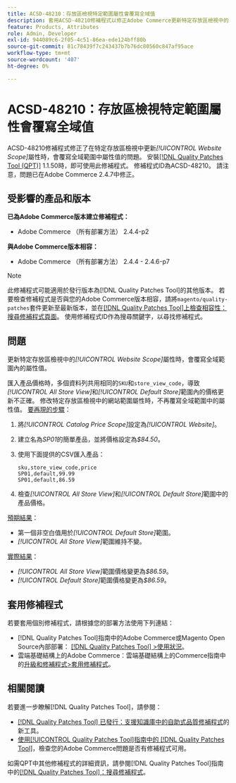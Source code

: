 ```yaml
---
title: ACSD-48210：存放區檢視特定範圍屬性會覆寫全域值
description: 套用ACSD-48210修補程式以修正Adobe Commerce更新特定存放區檢視中的*[!UICONTROL Website Scope]*屬性會覆寫全域範圍內的屬性值的問題。
feature: Products, Attributes
role: Admin, Developer
exl-id: 944089c6-2f05-4c51-86ea-ede124bff80b
source-git-commit: 81c78439f7c243437b7b76dc80560c847af95ace
workflow-type: tm+mt
source-wordcount: '407'
ht-degree: 0%

---
```


# ACSD-48210：存放區檢視特定範圍屬性會覆寫全域值

ACSD-48210修補程式修正了在特定存放區檢視中更新&#x200B;*[!UICONTROL Website Scope]*&#x200B;屬性時，會覆寫全域範圍中屬性值的問題。 安裝[[!DNL Quality Patches Tool (QPT)]](https://experienceleague.adobe.com/zh-hant/docs/commerce-knowledge-base/kb/announcements/commerce-announcements/magento-quality-patches-released-new-tool-to-self-serve-quality-patches) 1.1.50時，即可使用此修補程式。 修補程式ID為ACSD-48210。 請注意，問題已在Adobe Commerce 2.4.7中修正。

## 受影響的產品和版本

**已為Adobe Commerce版本建立修補程式：**

* Adobe Commerce （所有部署方法） 2.4.4-p2

**與Adobe Commerce版本相容：**

* Adobe Commerce （所有部署方法） 2.4.4 - 2.4.6-p7

>[!NOTE]
>
>此修補程式可能適用於發行版本為[!DNL Quality Patches Tool]的其他版本。 若要檢查修補程式是否與您的Adobe Commerce版本相容，請將`magento/quality-patches`套件更新至最新版本，並在[[!DNL Quality Patches Tool]上檢查相容性：搜尋修補程式頁面](https://experienceleague.adobe.com/tools/commerce-quality-patches/index.html?lang=zh-Hant)。 使用修補程式ID作為搜尋關鍵字，以尋找修補程式。

## 問題

更新特定存放區檢視中的&#x200B;*[!UICONTROL Website Scope]*&#x200B;屬性時，會覆寫全域範圍內的屬性值。

匯入產品價格時，多個資料列共用相同的`SKU`和`store_view_code`，導致&#x200B;*[!UICONTROL All Store View]*&#x200B;和&#x200B;*[!UICONTROL Default Store]*&#x200B;範圍內的價格更新不正確。 修改特定存放區檢視中的網站範圍屬性時，不再覆寫全域範圍中的屬性值。
<u>要再現的步驟</u>：

1. 將&#x200B;*[!UICONTROL Catalog Price Scope]*&#x200B;設定為&#x200B;*[!UICONTROL Website]*。
1. 建立名為&#x200B;*SP01*&#x200B;的簡單產品，並將價格設定為&#x200B;*$84.50*。
1. 使用下面提供的CSV匯入產品：

   ```
   sku,store_view_code,price
   SP01,default,99.99
   SP01,default,86.59
   ```

1. 檢查&#x200B;*[!UICONTROL All Store View]*&#x200B;和&#x200B;*[!UICONTROL Default Store]*&#x200B;範圍中的產品價格。

<u>預期結果</u>：

* 第一個非空白值用於&#x200B;*[!UICONTROL Default Store]*&#x200B;範圍。
* *[!UICONTROL All Store View]*&#x200B;範圍維持不變。

<u>實際結果</u>：

* *[!UICONTROL All Store View]*&#x200B;範圍價格變更為&#x200B;*$86.59*。
* *[!UICONTROL Default Store]*&#x200B;範圍價格變更為&#x200B;*$86.59*。

## 套用修補程式

若要套用個別修補程式，請根據您的部署方法使用下列連結：

* [!DNL Quality Patches Tool]指南中的Adobe Commerce或Magento Open Source內部部署： [[!DNL Quality Patches Tool] >使用狀況](/help/tools/quality-patches-tool/usage.md)。
* 雲端基礎結構上的Adobe Commerce：雲端基礎結構上的Commerce指南中的[升級和修補程式>套用修補程式](https://experienceleague.adobe.com/docs/commerce-cloud-service/user-guide/develop/upgrade/apply-patches.html?lang=zh-Hant)。

## 相關閱讀

若要進一步瞭解[!DNL Quality Patches Tool]，請參閱：

* [[!DNL Quality Patches Tool] 已發行：支援知識庫中的自助式品質修補程式](https://experienceleague.adobe.com/zh-hant/docs/commerce-knowledge-base/kb/announcements/commerce-announcements/magento-quality-patches-released-new-tool-to-self-serve-quality-patches)的新工具。
* [使用[!UICONTROL Quality Patches Tool]指南中的 [!DNL Quality Patches Tool]](/help/tools/quality-patches-tool/patches-available-in-qpt/check-patch-for-magento-issue-with-magento-quality-patches.md)，檢查您的Adobe Commerce問題是否有修補程式可用。


如需QPT中其他修補程式的詳細資訊，請參閱[!DNL Quality Patches Tool]指南中的[[!DNL Quality Patches Tool]：搜尋修補程式](https://experienceleague.adobe.com/tools/commerce-quality-patches/index.html?lang=zh-Hant)。

